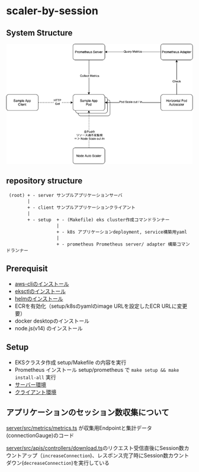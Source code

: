 # scaler-by-session

## System Structure

![How to collect session count](docs/images/how-to-collect-session-count.drawio.png)

## repository structure

```
 (root) + - server サンプルアプリケーションサーバ
        |
        + - client サンプルアプリケーションクライアント
        |
        + - setup  + - (Makefile) eks cluster作成コマンドランナー
                   |
                   + - k8s アプリケーションdeployment, service構築用yaml
                   |
                   + - prometheus Prometheus server/ adapter 構築コマンドランナー
```

## Prerequisit

- [aws-cliのインストール](https://docs.aws.amazon.com/ja_jp/cli/latest/userguide/install-cliv2.html)
- [eksctlのインストール](https://docs.aws.amazon.com/ja_jp/eks/latest/userguide/getting-started-eksctl.html)
- [helmのインストール](https://helm.sh/docs/intro/install/)
- ECRを有効化（setup/k8sのyamlのimage URLを設定したECR URLに変更要）
- docker desktopのインストール
- node.js(v14) のインストール

## Setup

- EKSクラスタ作成 setup/Makefile の内容を実行
- Prometheus インストール setup/prometheus で `make setup && make install-all` 実行
- [サーバー環境](server/README.md)
- [クライアント環境](client/README.md)


## アプリケーションのセッション数収集について

[server/src/metrics/metrics.ts](server/src/metrics/metrics.ts) が収集用Endpointと集計データ(connectionGauge)のコード

[server/src/apis/controllers/download.ts](server/src/apis/controllers/download.ts)のリクエスト受信直後にSession数カウントアップ（`increaseConnection`)、レスポンス完了時にSession数カウントダウン(`decreaseConnection`)を実行している

